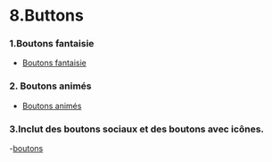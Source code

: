 
# 8.Buttons
### 1.Boutons fantaisie
- [Boutons fantaisie](https://www.creative-tim.com/twcomponents/component/fancy-buttons)
### 2. Boutons animés
 - [Boutons animés](https://www.creative-tim.com/twcomponents/component/animated-buttons)
### 3.Inclut des boutons sociaux et des boutons avec icônes.
 -[boutons ](https://www.creative-tim.com/twcomponents/component/buttons-7)
